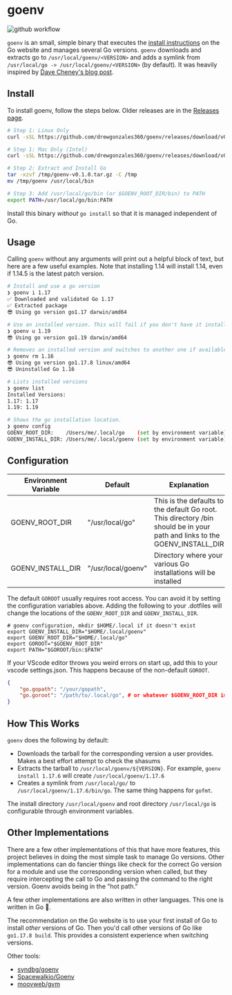 # goenv

![github workflow](https://github.com/drewgonzales360/goenv/actions/workflows/github-actions.yml/badge.svg)

`goenv` is an small, simple binary that executes the [install instructions](https://go.dev/doc/install) on the Go website and manages several Go versions. `goenv` downloads and extracts go to `/usr/local/goenv/<VERSION>` and adds a symlink from `/usr/local/go -> /usr/local/goenv/<VERSION>` (by default). It was heavily inspired by [Dave Cheney's blog post](https://dave.cheney.net/2014/04/20/how-to-install-multiple-versions-of-go).

## Install

To install goenv, follow the steps below. Older releases are in the [Releases page](https://github.com/drewgonzales360/goenv/releases).

```bash
# Step 1: Linux Only
curl -sSL https://github.com/drewgonzales360/goenv/releases/download/v0.1.0/goenv-linux-amd64-v0.1.0.tar.gz -o /tmp/goenv-v0.1.0.tar.gz

# Step 1: Mac Only (Intel)
curl -sSL https://github.com/drewgonzales360/goenv/releases/download/v0.1.0/goenv-darwin-amd64-v0.1.0.tar.gz -o /tmp/goenv-v0.1.0.tar.gz

# Step 2: Extract and Install Go
tar -xzvf /tmp/goenv-v0.1.0.tar.gz -C /tmp
mv /tmp/goenv /usr/local/bin

# Step 3: Add /usr/local/go/bin (or $GOENV_ROOT_DIR/bin) to PATH
export PATH=/usr/local/go/bin:PATH
```

Install this binary _without_ `go install` so that it is managed independent of Go.

## Usage

Calling `goenv` without any arguments will print out a helpful block of text, but here are a few useful examples. Note that installing 1.14 will install 1.14, even if 1.14.5 is the latest patch version.

```bash
# Install and use a go version
❯ goenv i 1.17
✅ Downloaded and validated Go 1.17
✅ Extracted package
😎 Using go version go1.17 darwin/amd64

# Use an installed version. This will fail if you don't have it installed.
❯ goenv u 1.19
😎 Using go version go1.19 darwin/amd64

# Removes an installed version and switches to another one if available
❯ goenv rm 1.16
😎 Using go version go1.17.8 linux/amd64
😎 Uninstalled Go 1.16

# Lists installed versions
❯ goenv list
Installed Versions:
1.17: 1.17
1.19: 1.19

# Shows the go installation location.
❯ goenv config
GOENV_ROOT_DIR:    /Users/me/.local/go    (set by environment variable)
GOENV_INSTALL_DIR: /Users/me/.local/goenv (set by environment variable)
```

## Configuration

| Environment Variable  | Default             | Explanation |
| -                     | -                   | - |
| GOENV_ROOT_DIR        | "/usr/local/go"     | This is the defaults to the default Go root. This directory /bin should be in your path and links to the GOENV_INSTALL_DIR |
| GOENV_INSTALL_DIR     | "/usr/local/goenv"  | Directory where your various Go installations will be installed |

The default `GOROOT` usually requires root access. You can avoid it by setting the configuration variables above. Adding the following to your .dotfiles will change the locations of the `GOENV_ROOT_DIR` and `GOENV_INSTALL_DIR`.

```shell
# goenv configuration, mkdir $HOME/.local if it doesn't exist
export GOENV_INSTALL_DIR="$HOME/.local/goenv"
export GOENV_ROOT_DIR="$HOME/.local/go"
export GOROOT="$GOENV_ROOT_DIR"
export PATH="$GOROOT/bin:$PATH"
```

If your VScode editor throws you weird errors on start up, add this to your vscode settings.json. This happens because of the non-default `GOROOT`.
```json
{
    "go.gopath": "/your/gopath",
    "go.goroot": "/path/to/.local/go", # or whatever $GOENV_ROOT_DIR is set to
}
```

## How This Works

`goenv` does the following by default:
  - Downloads the tarball for the corresponding version a user provides. Makes a best effort attempt to check the shasums
  - Extracts the tarball to `/usr/local/goenv/${VERSION}`. For example, `goenv install 1.17.6` will create `/usr/local/goenv/1.17.6`
  - Creates a symlink from `/usr/local/go/` to `/usr/local/goenv/1.17.6/bin/go`. The same thing happens for `gofmt`.

The install directory `/usr/local/goenv` and root directory `/usr/local/go` is configurable through environment variables.

## Other Implementations

There are a few other implementations of this that have more features, this project believes in doing the most simple task to manage Go versions. Other implementations can do fancier things like check for the correct Go version for a module and use the corresponding version when called, but they require intercepting the call to Go and passing the command to the right version. Goenv avoids being in the "hot path."

A few other implementations are also written in other languages. This one is written in Go 🥵.

The recommendation on the Go website is to use your first install of Go to install _other_ versions of Go. Then you'd call other versions of Go like `go1.17.8 build`. This provides a consistent experience when switching versions.

Other tools:
- [syndbg/goenv](https://github.com/syndbg/goenv)
- [Spacewalkio/Goenv](https://github.com/Spacewalkio/Goenv)
- [moovweb/gvm](https://github.com/moovweb/gvm)
